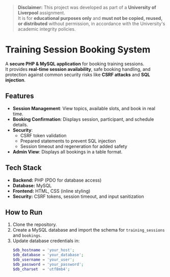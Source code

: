> **Disclaimer:** This project was developed as part of a **University of Liverpool** assignment.  
> It is for **educational purposes only** and **must not be copied, reused, or distributed** without permission, in accordance with the University's academic integrity policies.


# Training Session Booking System

A **secure PHP & MySQL application** for booking training sessions.  
It provides **real-time session availability**, safe booking handling, and protection against common security risks like **CSRF attacks** and **SQL injection**.

## Features
- **Session Management**: View topics, available slots, and book in real time.
- **Booking Confirmation**: Displays session, participant, and schedule details.
- **Security**:
  - CSRF token validation
  - Prepared statements to prevent SQL injection
  - Session timeout and regeneration for added safety
- **Admin View**: Displays all bookings in a table format.

## Tech Stack
- **Backend:** PHP (PDO for database access)
- **Database:** MySQL
- **Frontend:** HTML, CSS (inline styling)
- **Security:** CSRF tokens, session timeout, and input sanitization

## How to Run
1. Clone the repository.
2. Create a MySQL database and import the schema for `training_sessions` and `bookings`.
3. Update database credentials in:
   ```php
   $db_hostname = 'your_host';
   $db_database = 'your_database';
   $db_username = 'your_user';
   $db_password = 'your_password';
   $db_charset  = 'utf8mb4';

